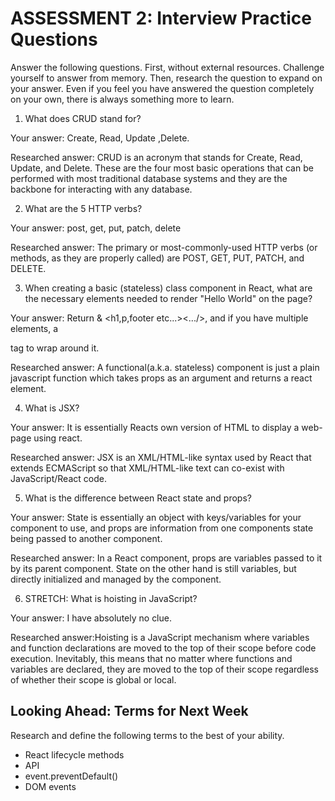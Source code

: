 # ASSESSMENT 2: Interview Practice Questions

Answer the following questions. First, without external resources. Challenge yourself to answer from memory. Then, research the question to expand on your answer. Even if you feel you have answered the question completely on your own, there is always something more to learn.

1. What does CRUD stand for?

  Your answer: Create, Read, Update ,Delete.

  Researched answer: CRUD is an acronym that stands for Create, Read, Update, and Delete. These are the four most basic operations that can be performed with most traditional database systems and they are the backbone for interacting with any database. 



2. What are the 5 HTTP verbs?

  Your answer: post, get, put, patch, delete

  Researched answer: The primary or most-commonly-used HTTP verbs (or methods, as they are properly called) are POST, GET, PUT, PATCH, and DELETE.



3. When creating a basic (stateless) class component in React, what are the necessary elements needed to render "Hello World" on the page?

  Your answer: Return & <h1,p,footer etc...><.../>, and if you have multiple elements, a <div> tag to wrap around it.

  Researched answer: A functional(a.k.a. stateless) component is just a plain javascript function which takes props as an argument and returns a react element.



4. What is JSX?

  Your answer: It is essentially Reacts own version of HTML to display a web-page using react.

  Researched answer: JSX is an XML/HTML-like syntax used by React that extends ECMAScript so that XML/HTML-like text can co-exist with JavaScript/React code.



5. What is the difference between React state and props?

  Your answer: State is essentially an object with keys/variables for your component to use, and props are information from one components state being passed to another component.

  Researched answer: In a React component, props are variables passed to it by its parent component. State on the other hand is still variables, but directly initialized and managed by the component.



6. STRETCH: What is hoisting in JavaScript?

  Your answer: I have absolutely no clue.

  Researched answer:Hoisting is a JavaScript mechanism where variables and function declarations are moved to the top of their scope before code execution. Inevitably, this means that no matter where functions and variables are declared, they are moved to the top of their scope regardless of whether their scope is global or local.



## Looking Ahead: Terms for Next Week

Research and define the following terms to the best of your ability.

- React lifecycle methods
- API
- event.preventDefault()
- DOM events
